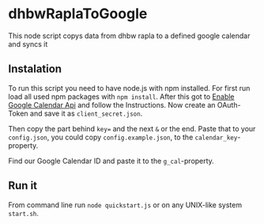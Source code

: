 # dhbwRaplaToGoogle
This node script copys data from dhbw rapla to a defined google calendar and syncs it

## Instalation
To run this script you need to have node.js with npm installed.
For first run load all used npm packages with `npm install`.
After this got to [Enable Google Calendar Api](https://console.developers.google.com/flows/enableapi?apiid=calendar "Enable Google Calendar Api") and follow the Instructions.
Now create an OAuth-Token and save it as `client_secret.json`.

Then copy the part behind `key=` and the next `&` or the end. Paste that to your `config.json`, you could copy `config.example.json`, to the `calendar_key`-property.

Find our Google Calendar ID and paste it to the `g_cal`-property.

## Run it
From command line run `node quickstart.js` or on any UNIX-like system `start.sh`.
